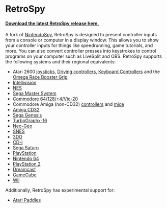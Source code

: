
RetroSpy
======

#### [Download the latest RetroSpy release here.](https://github.com/zoggins/RetroSpy/releases/latest)

A fork of [NintendoSpy](https://github.com/jaburns/NintendoSpy), RetroSpy is designed to present controller inputs from a console or computer in a display window.  This allows you to show your controller inputs for things like speedrunning, game tutorials, and more.  You can also convert controller presses into keystrokes to control programs on your computer such as LiveSplit and OBS.  RetroSpy supports the following systems and their regional equivalents:

 - Atari 2600 [joysticks](https://github.com/zoggins/RetroSpy/wiki/Classic-DB9-Controllers-on-Arduino-Getting-Started), [Driving controllers](https://github.com/zoggins/RetroSpy/wiki/Atari-Driving-Controller-on-Arduino-Getting-Started), [Keyboard Controllers](https://github.com/zoggins/RetroSpy/wiki/Atari-Keyboard-Controller-on-Arduino-Getting-Started) and the [Omega Race Booster Grip](https://github.com/zoggins/RetroSpy/wiki/Atari-Omega-Race-Booster-Grip-on-Arduino-Getting-Started)
 - [Intellivision](https://github.com/zoggins/RetroSpy/wiki/Intellivision-on-Arduino-Getting-Started)
 - [NES](https://github.com/zoggins/RetroSpy/wiki/RetroSpy-Hardware-Selection)
 - [Sega Master System](https://github.com/zoggins/RetroSpy/wiki/Classic-DB9-Controllers-on-Arduino-Getting-Started)
 - [Commodore 64/128/+4/Vic-20](https://github.com/zoggins/RetroSpy/wiki/Classic-DB9-Controllers-on-Arduino-Getting-Started)
 - Commodore Amiga (non-CD32) [controllers](https://github.com/zoggins/RetroSpy/wiki/Classic-DB9-Controllers-on-Arduino-Getting-Started) and [mice](https://github.com/zoggins/RetroSpy/wiki/Amiga-Mice-on-Arduino-Getting-Started)
  - [Amiga CD32](https://github.com/zoggins/RetroSpy/wiki/Amiga-CD32-on-Teensy-Getting-Started)
 - [Sega Genesis](https://github.com/zoggins/RetroSpy/wiki/Genesis-on-Arduino-Getting-Started)
 - [TurboGraphx-16](https://github.com/zoggins/RetroSpy/wiki/TurboGrafx-16-PC-Engine-on-Arduino-Getting-Started)
 - [Neo-Geo](https://github.com/zoggins/RetroSpy/wiki/Neo-Geo-on-Arduino-Getting-Started)
 - [SNES](https://github.com/zoggins/RetroSpy/wiki/RetroSpy-Hardware-Selection)
 - [3DO](https://github.com/zoggins/RetroSpy/wiki/3DO-on-Arduino-Getting-Started)
 - [CD-i](https://github.com/zoggins/RetroSpy/wiki/CDi-on-Arduino-Getting-Started)
 - [Sega Saturn](https://github.com/zoggins/RetroSpy/wiki/Saturn-on-Arduino-Getting-Started)
 - [PlayStation](https://github.com/zoggins/RetroSpy/wiki/Playstation-1-&-2-on-Arduino-Getting-Started)
 - [Nintendo 64](https://github.com/zoggins/RetroSpy/wiki/RetroSpy-Hardware-Selection)
 - [PlayStation 2](https://github.com/zoggins/RetroSpy/wiki/Playstation-1-&-2-on-Arduino-Getting-Started)
 - [Dreamcast](https://github.com/zoggins/RetroSpy/wiki/Dreamcast-on-Teensy-Getting-Started)
 - [GameCube](https://github.com/zoggins/RetroSpy/wiki/RetroSpy-Hardware-Selection) 
 - [Wii](https://github.com/zoggins/RetroSpy/wiki/Wii-on-Teensy-Getting-Started)
 
Additionally, RetroSpy has experimental support for:

 - [Atari Paddles](https://github.com/zoggins/RetroSpy/blob/master/docs/experimental/Paddles.md)
 

